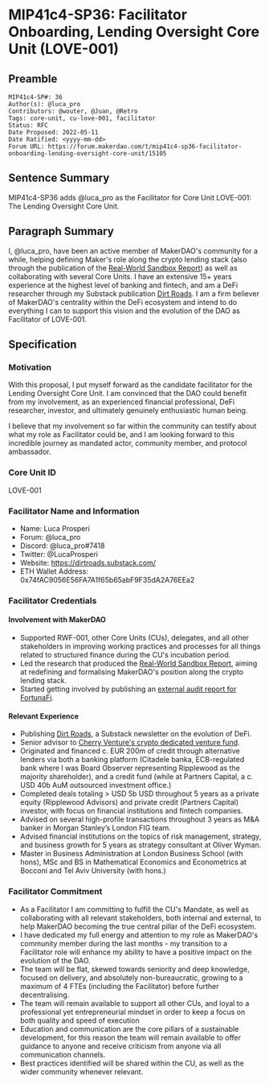 # MIP41c4-SP36: Facilitator Onboarding, Lending Oversight Core Unit (LOVE-001)

## Preamble

```
MIP41c4-SP#: 36
Author(s): @luca_pro
Contributors: @wouter, @Juan, @Retro
Tags: core-unit, cu-love-001, facilitator
Status: RFC
Date Proposed: 2022-05-11
Date Ratified: <yyyy-mm-dd>
Forum URL: https://forum.makerdao.com/t/mip41c4-sp36-facilitator-onboarding-lending-oversight-core-unit/15105
```

## Sentence Summary

MIP41c4-SP36 adds @luca_pro as the Facilitator for Core Unit LOVE-001: The Lending Oversight Core Unit.

## Paragraph Summary

I, @luca_pro, have been an active member of MakerDAO's community for a while, helping defining Maker's role along the crypto lending stack (also through the publication of the [Real-World Sandbox Report](https://forum.makerdao.com/t/real-world-sandbox-final-deliverable-for-consultation-round/11915?u=luca_pro)) as well as collaborating with several Core Units. I have an extensive 15+ years experience at the highest level of banking and fintech, and am a DeFi researcher through my Substack publication [Dirt Roads](https://dirtroads.substack.com/). I am a firm believer of MakerDAO's centrality within the DeFi ecosystem and intend to do everything I can to support this vision and the evolution of the DAO as Facilitator of LOVE-001.

## Specification

### Motivation

With this proposal, I put myself forward as the candidate facilitator for the Lending Oversight Core Unit. I am convinced that the DAO could benefit from my involvement, as an experienced financial professional, DeFi researcher, investor, and ultimately genuinely enthusiastic human being.

I believe that my involvement so far within the community can testify about what my role as Facilitator could be, and I am looking forward to this incredible journey as mandated actor, community member, and protocol ambassador.

### Core Unit ID

LOVE-001

### Facilitator Name and Information

- Name: Luca Prosperi
- Forum: @luca_pro
- Discord: @luca_pro#7418
- Twitter: @LucaProsperi
- Website: https://dirtroads.substack.com/
- ETH Wallet Address: 0x74fAC9056E56FA7A1f65b65abF9F35dA2A76EEa2

### Facilitator Credentials

#### Involvement with MakerDAO

* Supported RWF-001, other Core Units (CUs), delegates, and all other stakeholders in improving working practices and processes for all things related to structured finance during the CU's incubation period.
* Led the research that produced the [Real-World Sandbox Report](https://forum.makerdao.com/t/real-world-sandbox-final-deliverable-for-consultation-round/11915?u=luca_pro), aiming at redefining and formalising MakerDAO's position along the crypto lending stack.
* Started getting involved by publishing an [external audit report for FortunaFi](https://forum.makerdao.com/t/fortunafi-external-audit-report-by-luca-prosperi/10363?u=luca_pro).

#### Relevant Experience

* Publishing [Dirt Roads](https://dirtroads.substack.com/), a Substack newsletter on the evolution of DeFi.
* Senior advisor to [Cherry Venture's crypto dedicated venture fund](https://www.cherry.xyz).
* Originated and financed c. EUR 200m of credit through alternative lenders via both a banking platform (Citadele banka, ECB-regulated bank where I was Board Observer representing Ripplewood as the majority shareholder), and a credit fund (while at Partners Capital, a c. USD 40b AuM outsourced investment office.)
* Completed deals totaling > USD 5b USD throughout 5 years as a private equity (Ripplewood Advisors) and private credit (Partners Capital) investor, with focus on financial institutions and fintech companies.
* Advised on several high-profile transactions throughout 3 years as M&A banker in Morgan Stanley’s London FIG team.
* Advised financial institutions on the topics of risk management, strategy, and business growth for 5 years as strategy consultant at Oliver Wyman.
* Master in Business Administration at London Business School (with hons), MSc and BS in Mathematical Economics and Econometrics at Bocconi and Tel Aviv University (with hons.)

### Facilitator Commitment

* As a Facilitator I am committing to fulfill the CU's Mandate, as well as collaborating with all relevant stakeholders, both internal and external, to help MakerDAO becoming the true central pillar of the DeFi ecosystem.
* I have dedicated my full energy and attention to my role as MakerDAO's community member during the last months - my transition to a Facilitator role will enhance my ability to have a positive impact on the evolution of the DAO.
* The team will be flat, skewed towards seniority and deep knowledge, focused on delivery, and absolutely non-bureaucratic, growing to a maximum of 4 FTEs (including the Facilitator) before further decentralising.
* The team will remain available to support all other CUs, and loyal to a professional yet entrepreneurial mindset in order to keep a focus on both quality and speed of execution
* Education and communication are the core pillars of a sustainable development, for this reason the team will remain available to offer guidance to anyone and receive criticism from anyone via all communication channels.
* Best practices identified will be shared within the CU, as well as the wider community whenever relevant.
